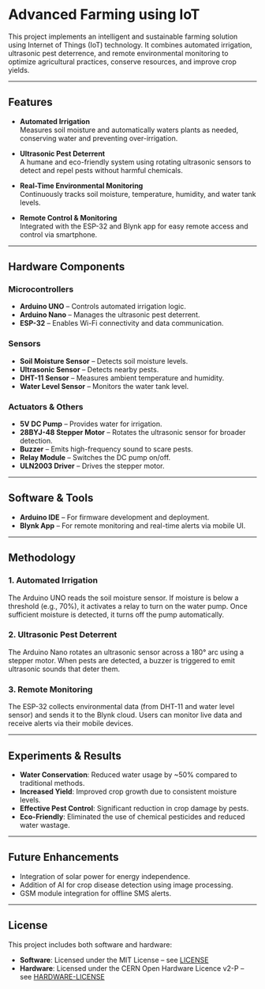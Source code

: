 # Advanced Farming using IoT

This project implements an intelligent and sustainable farming solution using Internet of Things (IoT) technology. It combines automated irrigation, ultrasonic pest deterrence, and remote environmental monitoring to optimize agricultural practices, conserve resources, and improve crop yields.

---

## Features

- **Automated Irrigation**  
  Measures soil moisture and automatically waters plants as needed, conserving water and preventing over-irrigation.

- **Ultrasonic Pest Deterrent**  
  A humane and eco-friendly system using rotating ultrasonic sensors to detect and repel pests without harmful chemicals.

- **Real-Time Environmental Monitoring**  
  Continuously tracks soil moisture, temperature, humidity, and water tank levels.

- **Remote Control & Monitoring**  
  Integrated with the ESP-32 and Blynk app for easy remote access and control via smartphone.

---

## Hardware Components

### Microcontrollers
- **Arduino UNO** – Controls automated irrigation logic.
- **Arduino Nano** – Manages the ultrasonic pest deterrent.
- **ESP-32** – Enables Wi-Fi connectivity and data communication.

### Sensors
- **Soil Moisture Sensor** – Detects soil moisture levels.
- **Ultrasonic Sensor** – Detects nearby pests.
- **DHT-11 Sensor** – Measures ambient temperature and humidity.
- **Water Level Sensor** – Monitors the water tank level.

### Actuators & Others
- **5V DC Pump** – Provides water for irrigation.
- **28BYJ-48 Stepper Motor** – Rotates the ultrasonic sensor for broader detection.
- **Buzzer** – Emits high-frequency sound to scare pests.
- **Relay Module** – Switches the DC pump on/off.
- **ULN2003 Driver** – Drives the stepper motor.

---

## Software & Tools

- **Arduino IDE** – For firmware development and deployment.
- **Blynk App** – For remote monitoring and real-time alerts via mobile UI.

---

## Methodology

### 1. Automated Irrigation  
The Arduino UNO reads the soil moisture sensor. If moisture is below a threshold (e.g., 70%), it activates a relay to turn on the water pump. Once sufficient moisture is detected, it turns off the pump automatically.

### 2. Ultrasonic Pest Deterrent  
The Arduino Nano rotates an ultrasonic sensor across a 180° arc using a stepper motor. When pests are detected, a buzzer is triggered to emit ultrasonic sounds that deter them.

### 3. Remote Monitoring  
The ESP-32 collects environmental data (from DHT-11 and water level sensor) and sends it to the Blynk cloud. Users can monitor live data and receive alerts via their mobile devices.

---

## Experiments & Results

-  **Water Conservation**: Reduced water usage by ~50% compared to traditional methods.
-  **Increased Yield**: Improved crop growth due to consistent moisture levels.
-  **Effective Pest Control**: Significant reduction in crop damage by pests.
-  **Eco-Friendly**: Eliminated the use of chemical pesticides and reduced water wastage.

---

## Future Enhancements

- Integration of solar power for energy independence.
- Addition of AI for crop disease detection using image processing.
- GSM module integration for offline SMS alerts.

---

## License

This project includes both software and hardware:

- **Software**: Licensed under the MIT License – see [LICENSE](LICENSE)
- **Hardware**: Licensed under the CERN Open Hardware Licence v2-P – see [HARDWARE-LICENSE](HARDWARE-LICENSE)